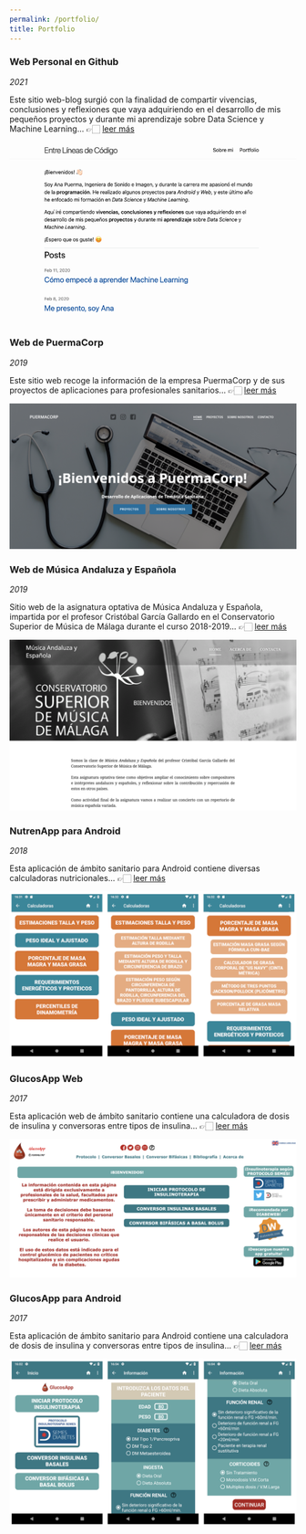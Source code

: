 ```yaml
---
permalink: /portfolio/
title: Portfolio
---
```


### Web Personal en Github  

*2021* 

Este sitio web-blog surgió con la finalidad de compartir vivencias, conclusiones y reflexiones que vaya adquiriendo en el desarrollo de mis pequeños proyectos y durante mi aprendizaje sobre Data Science y Machine Learning... 👉🏻 [leer más](/proyectos/web-personal-github/)

![web-personal-github](../images/web-personal-github.png)

### Web de PuermaCorp

*2019*

Este sitio web recoge la información de la empresa PuermaCorp y de sus proyectos de aplicaciones para profesionales sanitarios... 👉🏻 [leer más](/proyectos//web-puermacorp/)

![web-puermacorp](../images/web-puermacorp.png)


### Web de Música Andaluza y Española

*2019*

Sitio web de la asignatura optativa de Música Andaluza y Española, impartida por el profesor Cristóbal García Gallardo en el Conservatorio Superior de Música de Málaga durante el curso 2018-2019... 👉🏻 [leer más](/proyectos/web-mae/)

![web-mae](../images/web-mae.png)


### NutrenApp para Android

*2018*

Esta aplicación de ámbito sanitario para Android contiene diversas calculadoras nutricionales... 👉🏻 [leer más](/proyectos/android-nutrenapp/)

![android-nutrenapp](../images/android-nutrenapp.png)


### GlucosApp Web

*2017*

Esta aplicación web de ámbito sanitario contiene una calculadora de dosis de insulina y conversoras entre tipos de insulina... 👉🏻 [leer más](/proyectos/web-glucosapp/)

![web-glucosapp](../images/web-glucosapp.png)

### GlucosApp para Android

*2017*

Esta aplicación de ámbito sanitario para Android contiene una calculadora de dosis de insulina y conversoras entre tipos de insulina... 👉🏻 [leer más](/proyectos/android-glucosapp/)

![android-glucosapp](../images/android-glucosapp.png)

